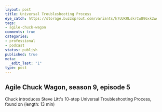 ```yaml
---
layout: post
title: Universal Troubleshooting Process
eye_catch: https://storage.buzzsprout.com/variants/k7UUKRLskrCw89Gxk2wd4XZa/8d66eb17bb7d02ca4856ab443a78f2148cafbb129f58a3c81282007c6fe24ff2?.jpg
tags:
- agile-chuck-wagon
comments: true
categories:
- professional
- podcast
status: publish
published: true
meta:
  _edit_last: "1"
type: post
---
```


## Agile Chuck Wagon, season 9, episode 5

Chuck introduces Steve Litt's 10-step Universal Troubleshooting Process, found on  (length: 13 min)
